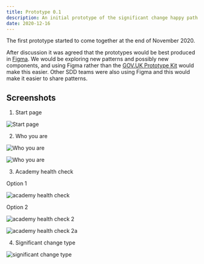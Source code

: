 ```yaml
---
title: Prototype 0.1
description: An initial prototype of the significant change happy path.
date: 2020-12-16
---
```


The first prototype started to come together at the end of November 2020.

After discussion it was agreed that the prototypes would be best produced in [Figma](https://www.figma.com/). We would be exploring new patterns and possibly new components, and using Figma rather than the [GOV.UK Prototype Kit](https://govuk-prototype-kit.herokuapp.com/) would make this easier. Other SDD teams were also using Figma and this would make it easier to share patterns.

## Screenshots

1. Start page

![Start page](https://sdd-significant-change-design-history.netlify.app/images/prototype01/001.png)

2. Who you are

![Who you are](https://sdd-significant-change-design-history.netlify.app/images/prototype01/002.png)

![Who you are](https://sdd-significant-change-design-history.netlify.app/images/prototype01/002a.png)

3. Academy health check

Option 1

![academy health check](https://sdd-significant-change-design-history.netlify.app/images/prototype01/003.png)

Option 2

![academy health check 2](https://sdd-significant-change-design-history.netlify.app/images/prototype01/004.png)

![academy health check 2a](https://sdd-significant-change-design-history.netlify.app/images/prototype01/004a.png)

4. Significant change type
<img src="https://sdd-significant-change-design-history.netlify.app/images/prototype01/005.png" alt="significant change type"/>
